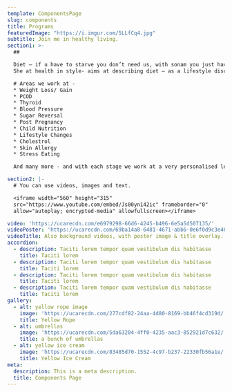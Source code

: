 ```yaml
---
template: ComponentsPage
slug: components
title: Programs
featuredImage: "https://i.imgur.com/5LLfCq4.jpg"
subtitle: Join me in healthy living. 
section1: >-
  ##

  Diet – if u have to starve you don’t need us, with sonam you just have to be DISCIPLINED and rest is taken care by us.
  She at health in style- aims at describing diet – as a lifestyle disciplinary shift 😊  

  # Areas we work at - 
  * Weight Loss/ Gain
  * PCOD
  * Thyroid
  * Blood Pressure 
  * Sugar Reversal
  * Post Pregnancy
  * Child Nutrition
  * Lifestyle Changes
  * Cholestrol
  * Skin Allergy
  * Stress Eating

  And many more - and with each stage we work at a very personalised level. 

section2: |-
  # You can use videos, images and text.

  <iframe width="560" height="315"
  src="https://www.youtube.com/embed/Js00yn142ic" frameborder="0"
  allow="autoplay; encrypted-media" allowfullscreen></iframe>

video: 'https://ucarecdn.com/e6979298-66d6-4245-b496-6e5a5d507135/'
videoPoster: 'https://ucarecdn.com/69ba14a8-6481-4671-abb6-0e6f0d9c3e46/'
videoTitle: Also background videos, with poster image & title overlay.
accordion:
  - description: Taciti lorem tempor quam vestibulum dis habitasse
    title: Taciti lorem
  - description: Taciti lorem tempor quam vestibulum dis habitasse
    title: Taciti lorem
  - description: Taciti lorem tempor quam vestibulum dis habitasse
    title: Taciti lorem
  - description: Taciti lorem tempor quam vestibulum dis habitasse
    title: Taciti lorem
gallery:
  - alt: yellow rope image
    image: 'https://ucarecdn.com/277cdf82-24aa-4d80-8169-bb46f4cd319d/'
    title: Yellow Rope
  - alt: umbrellas
    image: 'https://ucarecdn.com/5da63204-4ff0-4235-aac3-852921d7c632/'
    title: a bunch of umbrellas
  - alt: yellow ice cream
    image: 'https://ucarecdn.com/83485d70-1552-4c97-b237-22330fb56a1e/'
    title: Yellow Ice Cream
meta:
  description: This is a meta description.
  title: Components Page
---
```

